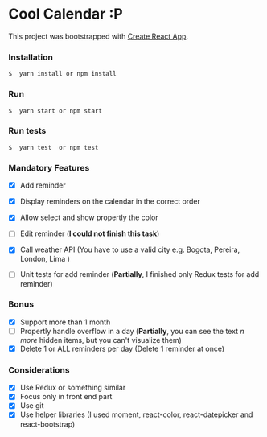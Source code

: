 # Cool Calendar :P

This project was bootstrapped with [Create React App](https://github.com/facebook/create-react-app).

### Installation
```
$  yarn install or npm install
```

### Run
```
$  yarn start or npm start
```

### Run tests
```
$  yarn test  or npm test
```

### Mandatory Features
- [x] Add reminder
- [x] Display reminders on the calendar in the correct order
- [x] Allow select and show propertly the color
- [ ] Edit reminder (**I could not finish this task**)
- [x] Call weather API (You have to use a valid city e.g. Bogota, Pereira, London, Lima )
- [ ] Unit tests for add reminder (**Partially**, I finished only Redux tests for add reminder)
  

### Bonus
- [x] Support more than 1 month
- [ ] Propertly handle overflow in a day (**Partially**, you can see the text *n more* hidden items, but you can't visualize them)
- [x] Delete 1 or ALL reminders per day (Delete 1 reminder at once)

### Considerations
- [x] Use Redux or something similar
- [x] Focus only in front end part
- [x] Use git
- [x] Use helper libraries (I used moment, react-color, react-datepicker and react-bootstrap)
